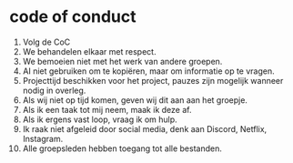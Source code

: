 # code of conduct
1. Volg de CoC
2. We behandelen elkaar met respect.
3. We bemoeien niet met het werk van andere groepen.
4. AI niet gebruiken om te kopiëren, maar om informatie op te vragen.
5. Projecttijd beschikken voor het project, pauzes zijn mogelijk wanneer nodig in overleg.
6. Als wij niet op tijd komen, geven wij dit aan aan het groepje.
7. Als ik een taak tot mij neem, maak ik deze af.
8. Als ik ergens vast loop, vraag ik om hulp.
9. Ik raak niet afgeleid door social media, denk aan Discord, Netflix, Instagram.
10. Alle groepsleden hebben toegang tot alle bestanden.
